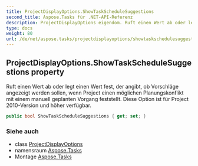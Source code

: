```yaml
---
title: ProjectDisplayOptions.ShowTaskScheduleSuggestions
second_title: Aspose.Tasks für .NET-API-Referenz
description: ProjectDisplayOptions eigendom. Ruft einen Wert ab oder legt einen Wert fest der angibt ob Vorschläge angezeigt werden sollen wenn Project einen möglichen Planungskonflikt mit einem manuell geplanten Vorgang feststellt. Diese Option ist für Project 2010Version und höher verfügbar.
type: docs
weight: 80
url: /de/net/aspose.tasks/projectdisplayoptions/showtaskschedulesuggestions/
---
```

## ProjectDisplayOptions.ShowTaskScheduleSuggestions property

Ruft einen Wert ab oder legt einen Wert fest, der angibt, ob Vorschläge angezeigt werden sollen, wenn Project einen möglichen Planungskonflikt mit einem manuell geplanten Vorgang feststellt. Diese Option ist für Project 2010-Version und höher verfügbar.

```csharp
public bool ShowTaskScheduleSuggestions { get; set; }
```

### Siehe auch

* class [ProjectDisplayOptions](../)
* namensraum [Aspose.Tasks](../../projectdisplayoptions/)
* Montage [Aspose.Tasks](../../../)


